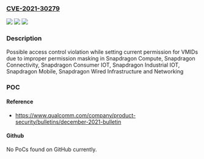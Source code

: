 ### [CVE-2021-30279](https://cve.mitre.org/cgi-bin/cvename.cgi?name=CVE-2021-30279)
![](https://img.shields.io/static/v1?label=Product&message=Snapdragon%20Compute%2C%20Snapdragon%20Connectivity%2C%20Snapdragon%20Consumer%20IOT%2C%20Snapdragon%20Industrial%20IOT%2C%20Snapdragon%20Mobile%2C%20Snapdragon%20Wired%20Infrastructure%20and%20Networking&color=blue)
![](https://img.shields.io/static/v1?label=Version&message=AR8035%2C%20QCA6390%2C%20QCA6391%2C%20QCA6426%2C%20QCA6436%2C%20QCA8337%2C%20QCA9984%2C%20QCM2290%2C%20QCM4290%2C%20QCM6490%2C%20QCS2290%2C%20QCS405%2C%20QCS4290%2C%20QCS6490%2C%20QCX315%2C%20QRB5165%2C%20QRB5165N%2C%20QSM8250%2C%20SD460%2C%20SD480%2C%20SD660%2C%20SD662%2C%20SD690%205G%2C%20SD750G%2C%20SD765%2C%20SD765G%2C%20SD768G%2C%20SD778G%2C%20SD865%205G%2C%20SD870%2C%20SD888%205G%2C%20SDX55%2C%20SDX55M%2C%20SDX57M%2C%20SDXR2%205G%2C%20SM6225%2C%20SM6375%2C%20SM7250P%2C%20SM7325P%2C%20WCD9335%2C%20WCD9341%2C%20WCD9370%2C%20WCD9375%2C%20WCD9380%2C%20WCD9385%2C%20WCN3910%2C%20WCN3950%2C%20WCN3980%2C%20WCN3988%2C%20WCN3990%2C%20WCN3991%2C%20WCN3998%2C%20WCN3999%2C%20WCN6750%2C%20WCN6850%2C%20WCN6851%2C%20WCN6855%2C%20WCN6856%2C%20WSA8810%2C%20WSA8815%2C%20WSA8830%2C%20WSA8835%20&color=brightgreen)
![](https://img.shields.io/static/v1?label=Vulnerability&message=Improper%20Access%20Control%20in%20Core&color=brightgreen)

### Description

Possible access control violation while setting current permission for VMIDs due to improper permission masking in Snapdragon Compute, Snapdragon Connectivity, Snapdragon Consumer IOT, Snapdragon Industrial IOT, Snapdragon Mobile, Snapdragon Wired Infrastructure and Networking

### POC

#### Reference
- https://www.qualcomm.com/company/product-security/bulletins/december-2021-bulletin

#### Github
No PoCs found on GitHub currently.

